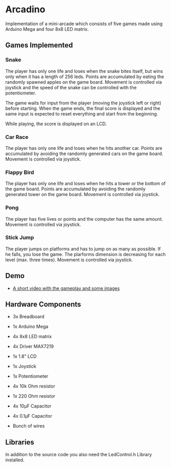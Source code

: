 # Arcadino
Implementation of a mini-arcade which consists of five games made using Arduino Mega and four 8x8 LED matrix.

## Games Implemented

### Snake
The player has only one life and loses when the snake bites itself, but wins only when it has a length of 256 leds. Points are accumulated by eating the randomly spawned apples on the game board. 
Movement is controlled via joystick and the speed of the snake can be controlled with the potentiometer.

The game waits for input from the player (moving the joystick left or right) before starting. When the game ends, the final score is displayed and the same input is expected to reset everything and start from the beginning.

While playing, the score is displayed on an LCD.

### Car Race

The player has only one life and loses when he hits another car. Points are accumulated by avoiding the randomly generated cars on the game board. 
Movement is controlled via joystick. 

### Flappy Bird
The player has only one life and loses when he hits a tower or the bottom of the game board. Points are accumulated by avoiding the randomly generated tower on the game board. 
Movement is controlled via joystick. 

### Pong
The player has five lives or points and the computer has the same amount. 
Movement is controlled via joystick. 

### Stick Jump
The player jumps on platforms and has to jump on as many as possible. If he falls, you lose the game.
The plarforms dimension is decreasing for each level (max. three times).
Movement is controlled via joystick.

## Demo
* [A short video with the gameplay and some images]() 

## Hardware Components
* 3x Breadboard 

* 1x Arduino Mega

* 4x 8x8 LED matrix

* 4x Driver MAX7219

* 1x 1.8" LCD 

* 1x Joystick

* 1x Potentiometer

* 4x 10k Ohm resistor

* 1x 220 Ohm resistor

* 4x 10μF Capacitor

* 4x 0.1μF Capacitor

* Bunch of wires


## Libraries

In addition to the source code you also need the LedControl.h Library installed.



